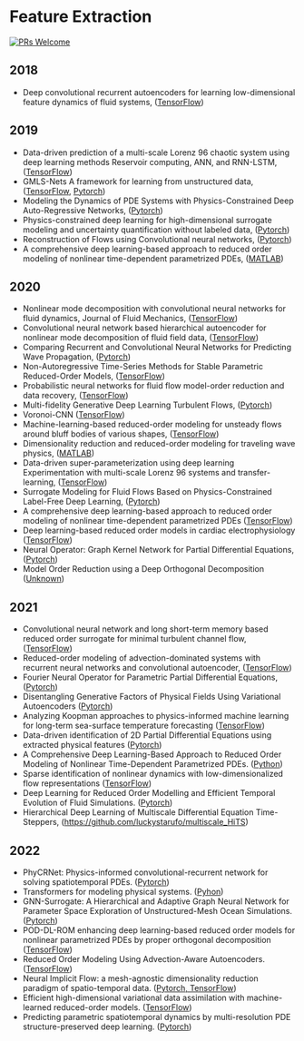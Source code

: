 # Feature Extraction

[![PRs Welcome](https://img.shields.io/badge/PRs-welcome-brightgreen.svg?style=flat-square)](http://makeapullrequest.com)


## 2018
* Deep convolutional recurrent autoencoders for learning low-dimensional feature dynamics of fluid systems, ([TensorFlow](https://github.com/panchgonzalez/nmor))


## 2019
* Data-driven prediction of a multi-scale Lorenz 96 chaotic system using deep learning methods Reservoir computing, ANN, and RNN-LSTM, ([TensorFlow](https://github.com/ashesh6810/RCESN_spatio_temporal))
* GMLS-Nets A framework for learning from unstructured data, ([TensorFlow](https://github.com/rgp62/gmls-nets), [Pytorch](https://github.com/atzberg/gmls-nets))
* Modeling the Dynamics of PDE Systems with Physics-Constrained Deep Auto-Regressive Networks, ([Pytorch](https://github.com/cics-nd/ar-pde-cnn))
* Physics-constrained deep learning for high-dimensional surrogate modeling and uncertainty quantification without labeled data, ([Pytorch](https://github.com/cics-nd/pde-surrogate))
* Reconstruction of Flows using Convolutional neural networks, ([Pytorch](https://github.com/harsha070/Reconstruction-of-Flows))
* A comprehensive deep learning-based approach to reduced order modeling of nonlinear time-dependent parametrized PDEs, ([MATLAB](https://github.com/StefanoPagani/LocalROM))


## 2020
* Nonlinear mode decomposition with convolutional neural networks for fluid dynamics, Journal of Fluid Mechanics, ([TensorFlow](http://kflab.jp/en/index.php?18H03758))
* Convolutional neural network based hierarchical autoencoder for nonlinear mode decomposition of fluid field data, ([TensorFlow](http://kflab.jp/en/index.php?18H03758))
* Comparing Recurrent and Convolutional Neural Networks for Predicting Wave Propagation, ([Pytorch](https://github.com/stathius/wave_propagation))
* Non-Autoregressive Time-Series Methods for Stable Parametric Reduced-Order Models, ([TensorFlow](https://github.com/rmjcs2020/NATSurrogates))
* Probabilistic neural networks for fluid flow model-order reduction and data recovery, ([TensorFlow](https://github.com/Romit-Maulik/Probabilistic_ML_Fluids))
* Multi-fidelity Generative Deep Learning Turbulent Flows, ([Pytorch](https://github.com/zabaras/deep-turbulence))
* Voronoi-CNN ([TensorFlow](https://github.com/kfukami/Voronoi-CNN))
* Machine-learning-based reduced-order modeling for unsteady flows around bluff bodies of various shapes, ([TensorFlow](https://github.com/kazutotess/ML-ROM_Various_Shapes))
* Dimensionality reduction and reduced-order modeling for traveling wave physics, ([MATLAB](https://github.com/mendible/wave_decomposition))
* Data-driven super-parameterization using deep learning Experimentation with multi-scale Lorenz 96 systems and transfer-learning, ([TensorFlow](https://github.com/ashesh6810/Data-driven-super-parametrization-with-deep-learning))
* Surrogate Modeling for Fluid Flows Based on Physics-Constrained Label-Free Deep Learning, ([Pytorch](https://github.com/Jianxun-Wang/LabelFree-DNN-Surrogate))
* A comprehensive deep learning-based approach to reduced order modeling of nonlinear time-dependent parametrized PDEs ([TensorFlow](https://github.com/stefaniafresca/DL-ROM-Meth))
* Deep learning-based reduced order models in cardiac electrophysiology ([TensorFlow](https://github.com/stefaniafresca/DL-ROM))
* Neural Operator: Graph Kernel Network for Partial Differential Equations, ([Pytorch](https://github.com/zongyi-li/graph-pde))
* Model Order Reduction using a Deep Orthogonal Decomposition ([Unknown](https://github.com/danieljtait/mordod))

## 2021
* Convolutional neural network and long short-term memory based reduced order surrogate for minimal turbulent channel flow, ([TensorFlow](https://github.com/taichimoja/ML-ROM_turbulent_flow))
* Reduced-order modeling of advection-dominated systems with recurrent neural networks and convolutional autoencoder, ([TensorFlow](https://github.com/Romit-Maulik/CAE_LSTM_ROMS))
* Fourier Neural Operator for Parametric Partial Differential Equations, ([Pytorch](https://github.com/zongyi-li/fourier_neural_operator))
* Disentangling Generative Factors of Physical Fields Using Variational Autoencoders ([Pytorch](https://github.com/christian-jacobsen/Disentangling-Physical-Fields))
* Analyzing Koopman approaches to physics-informed machine learning for long-term sea-surface temperature forecasting ([TensorFlow](https://github.com/JRice15/physics-informed-autoencoders))
* Data-driven identification of 2D Partial Differential Equations using extracted physical features ([Pytorch](https://github.com/BaratiLab/PDE-Identification-Features))
* A Comprehensive Deep Learning-Based Approach to Reduced Order Modeling of Nonlinear Time-Dependent Parametrized PDEs. ([Python](https://github.com/stefaniafresca/DL-ROM-Meth))
* Sparse identification of nonlinear dynamics with low-dimensionalized flow representations ([TensorFlow](https://github.com/kfukami/CNN-SINDy-MLROM))
* Deep Learning for Reduced Order Modelling and Efficient Temporal Evolution of Fluid Simulations. ([Pytorch](https://github.com/pranshupant/DL-ROM))
* Hierarchical Deep Learning of Multiscale Differential Equation Time-Steppers, (https://github.com/luckystarufo/multiscale_HiTS)



## 2022
* PhyCRNet: Physics-informed convolutional-recurrent network for solving spatiotemporal PDEs. ([Pytorch](https://github.com/paulpuren/PhyCRNet))
* Transformers for modeling physical systems. ([Pyhon](https://github.com/zabaras/transformer-physx))
* GNN-Surrogate: A Hierarchical and Adaptive Graph Neural Network for Parameter Space Exploration of Unstructured-Mesh Ocean Simulations. ([Pytorch](https://github.com/trainsn/GNN-Surrogate))
* POD-DL-ROM enhancing deep learning-based reduced order models for nonlinear parametrized PDEs by proper orthogonal decomposition ([TensorFlow](https://github.com/stefaniafresca/POD-DL-ROM))
* Reduced Order Modeling Using Advection-Aware Autoencoders. ([TensorFlow](https://github.com/erdc/aa_autoencoder_mca))
* Neural Implicit Flow: a mesh-agnostic dimensionality reduction paradigm of spatio-temporal data. ([Pytorch, TensorFlow](https://github.com/pswpswpsw/nif))
* Efficient high-dimensional variational data assimilation with machine-learned reduced-order models. ([TensorFlow](https://github.com/AIEADA/LSTM_Var_Prototype))
* Predicting parametric spatiotemporal dynamics by multi-resolution PDE structure-preserved deep learning. ([Pytorch](https://github.com/Jianxun-Wang/PPNN))


